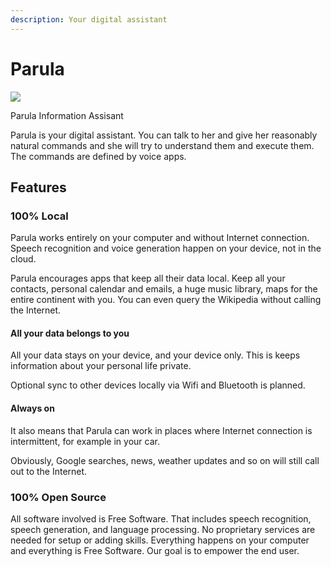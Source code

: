 ```yaml
---
description: Your digital assistant
---
```


# Parula

![](.gitbook/assets/pia-text-256.png)

Parula Information Assisant

Parula is your digital assistant. You can talk to her and give her reasonably natural commands and she will try to understand them and execute them. The commands are defined by voice apps.

## Features

### 100% Local

Parula works entirely on your computer and without Internet connection. Speech recognition and voice generation happen on your device, not in the cloud.

Parula encourages apps that keep all their data local. Keep all your contacts, personal calendar and emails, a huge music library, maps for the entire continent with you. You can even query the Wikipedia without calling the Internet.

#### All your data belongs to you

All your data stays on your device, and your device only. This is keeps information about your personal life private.

Optional sync to other devices locally via Wifi and Bluetooth is planned.

#### Always on

It also means that Parula can work in places where Internet connection is intermittent, for example in your car.

Obviously, Google searches, news, weather updates and so on will still call out to the Internet.

### 100% Open Source

All software involved is Free Software. That includes speech recognition, speech generation, and language processing. No proprietary services are needed for setup or adding skills. Everything happens on your computer and everything is Free Software. Our goal is to empower the end user.


